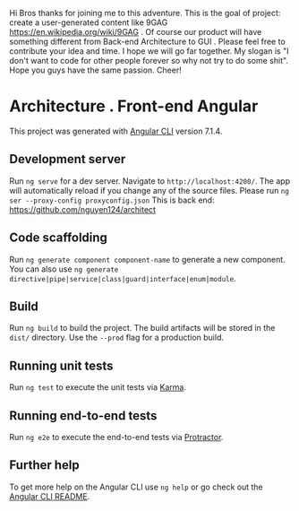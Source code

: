 Hi Bros thanks for joining me to this adventure. This is the goal of project: create a user-generated content like 9GAG https://en.wikipedia.org/wiki/9GAG . Of course our product will have something different from Back-end Architecture to GUI . Please feel free to contribute your idea and time. I hope we will go far together. My slogan is "I don't want to code for other people forever so why not try to do some shit". Hope you guys have the same passion. Cheer!

# Architecture . Front-end Angular

This project was generated with [Angular CLI](https://github.com/angular/angular-cli) version 7.1.4.

## Development server

Run `ng serve` for a dev server. Navigate to `http://localhost:4200/`. The app will automatically reload if you change any of the source files.
Please run `ng ser --proxy-config proxyconfig.json` 
This is back end: https://github.com/nguyen124/architect 

## Code scaffolding

Run `ng generate component component-name` to generate a new component. You can also use `ng generate directive|pipe|service|class|guard|interface|enum|module`.

## Build

Run `ng build` to build the project. The build artifacts will be stored in the `dist/` directory. Use the `--prod` flag for a production build.

## Running unit tests

Run `ng test` to execute the unit tests via [Karma](https://karma-runner.github.io).

## Running end-to-end tests

Run `ng e2e` to execute the end-to-end tests via [Protractor](http://www.protractortest.org/).

## Further help

To get more help on the Angular CLI use `ng help` or go check out the [Angular CLI README](https://github.com/angular/angular-cli/blob/master/README.md).
